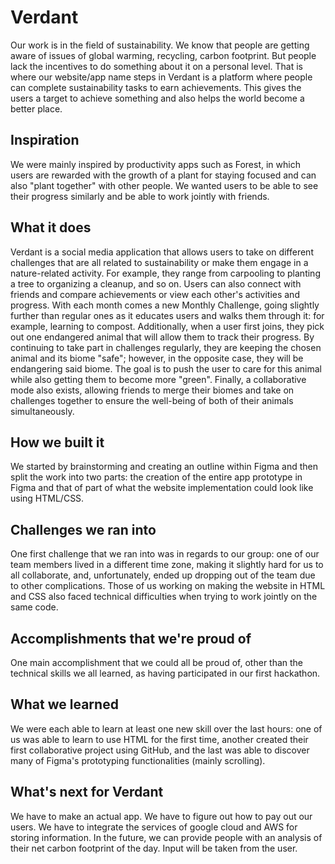 # Verdant


Our work is in the field of sustainability. We know that people are getting aware of issues of global warming, recycling, carbon footprint. But people lack the incentives to do something about it on a personal level. That is where our website/app name steps in Verdant is a platform where people can complete sustainability tasks to earn achievements. This gives the users a target to achieve something and also helps the world become a better place.


## Inspiration
We were mainly inspired by productivity apps such as Forest, in which users are rewarded with the growth of a plant for staying focused and can also "plant together" with other people. We wanted users to be able to see their progress similarly and be able to work jointly with friends. 

## What it does
Verdant is a social media application that allows users to take on different challenges that are all related to sustainability or make them engage in a nature-related activity. For example, they range from carpooling to planting a tree to organizing a cleanup, and so on. Users can also connect with friends and compare achievements or view each other's activities and progress. With each month comes a new Monthly Challenge, going slightly further than regular ones as it educates users and walks them through it: for example, learning to compost. Additionally, when a user first joins, they pick out one endangered animal that will allow them to track their progress. By continuing to take part in challenges regularly, they are keeping the chosen animal and its biome "safe"; however, in the opposite case, they will be endangering said biome. The goal is to push the user to care for this animal while also getting them to become more "green". Finally, a collaborative mode also exists, allowing friends to merge their biomes and take on challenges together to ensure the well-being of both of their animals simultaneously. 

## How we built it
We started by brainstorming and creating an outline within Figma and then split the work into two parts: the creation of the entire app prototype in Figma and that of part of what the website implementation could look like using HTML/CSS.

## Challenges we ran into
One first challenge that we ran into was in regards to our group: one of our team members lived in a different time zone, making it slightly hard for us to all collaborate, and, unfortunately, ended up dropping out of the team due to other complications. Those of us working on making the website in HTML and CSS also faced technical difficulties when trying to work jointly on the same code. 


## Accomplishments that we're proud of
One main accomplishment that we could all be proud of, other than the technical skills we all learned, as having participated in our first hackathon.


## What we learned
We were each able to learn at least one new skill over the last hours: one of us was able to learn to use HTML for the first time, another created their first collaborative project using GitHub, and the last was able to discover many of Figma's prototyping functionalities (mainly scrolling).

## What's next for Verdant
We have to make an actual app.
We have to figure out how to pay out our users.
We have to integrate the services of google cloud and AWS for storing information.
In the future, we can provide people with an analysis of their net carbon footprint of the day. Input will be taken from the user.
